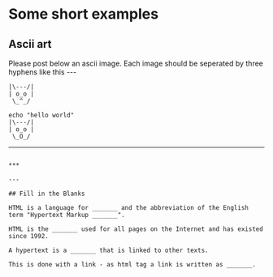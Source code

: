 # Some short examples

## Ascii art

Please post below an ascii image. Each image should be seperated by three hyphens like this ---

~~~
|\---/|
| o_o |
 \_^_/
~~~

~~~
echo "hello world"
|\---/|
| o_o |
 \_O_/
~~~
---
~~~

***

---

## Fill in the Blanks

HTML is a language for _______ and the abbreviation of the English term "Hypertext Markup _______". 

HTML is the _______ used for all pages on the Internet and has existed since 1992. 

A hypertext is a _______ that is linked to other texts. 

This is done with a link - as html tag a link is written as _______.